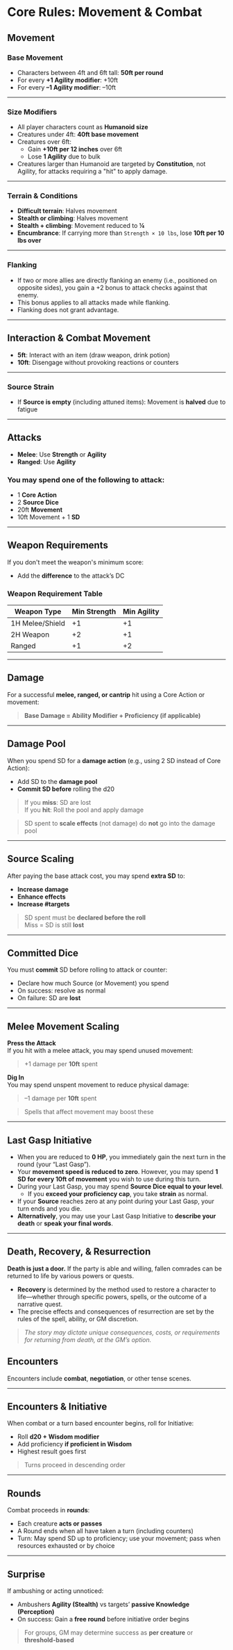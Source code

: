 # Core Rules: Movement & Combat

## Movement

### Base Movement

- Characters between 4ft and 6ft tall: **50ft per round**
- For every **+1 Agility modifier**: +10ft
- For every **–1 Agility modifier**: –10ft

---

### Size Modifiers

- All player characters count as **Humanoid size**
- Creatures under 4ft: **40ft base movement**
- Creatures over 6ft:
  - Gain **+10ft per 12 inches** over 6ft
  - Lose **1 Agility** due to bulk
- Creatures larger than Humanoid are targeted by **Constitution**, not Agility, for attacks requiring a "hit" to apply damage.

---

### Terrain & Conditions

- **Difficult terrain**: Halves movement
- **Stealth or climbing**: Halves movement
- **Stealth + climbing**: Movement reduced to **¼**
- **Encumbrance**: If carrying more than `Strength × 10 lbs`, lose **10ft per 10 lbs over**

---

### Flanking

- If two or more allies are directly flanking an enemy (i.e., positioned on opposite sides), you gain a +2 bonus to attack checks against that enemy.
- This bonus applies to all attacks made while flanking.
- Flanking does not grant advantage.

---

## Interaction & Combat Movement

- **5ft**: Interact with an item (draw weapon, drink potion)
- **10ft**: Disengage without provoking reactions or counters

---

### Source Strain

- If **Source is empty** (including attuned items): Movement is **halved** due to fatigue

---

## Attacks

- **Melee**: Use **Strength** or **Agility**
- **Ranged**: Use **Agility**

### You may spend one of the following to attack:

- 1 **Core Action**
- 2 **Source Dice**
- 20ft **Movement**
- 10ft Movement + 1 **SD**

---

## Weapon Requirements

If you don't meet the weapon's minimum score:
- Add the **difference** to the attack’s DC

### Weapon Requirement Table

| Weapon Type     | Min Strength | Min Agility |
|-----------------|--------------|-------------|
| 1H Melee/Shield | +1           | +1          |
| 2H Weapon       | +2           | +1          |
| Ranged          | +1           | +2          |

---

## Damage

For a successful **melee, ranged, or cantrip** hit using a Core Action or movement:

> **Base Damage = Ability Modifier + Proficiency (if applicable)**

---

## Damage Pool

When you spend SD for a **damage action** (e.g., using 2 SD instead of Core Action):

- Add SD to the **damage pool**
- **Commit SD before** rolling the d20

> If you **miss**: SD are lost  
> If you **hit**: Roll the pool and apply damage

> SD spent to **scale effects** (not damage) do **not** go into the damage pool

---

## Source Scaling

After paying the base attack cost, you may spend **extra SD** to:

- **Increase damage**
- **Enhance effects**
- **Increase #targets**

> SD spent must be **declared before the roll**  
> Miss = SD is still **lost**

---

## Committed Dice

You must **commit** SD before rolling to attack or counter:

- Declare how much Source (or Movement) you spend
- On success: resolve as normal
- On failure: SD are **lost**

---

## Melee Movement Scaling

**Press the Attack**  
If you hit with a melee attack, you may spend unused movement:  
> +1 damage per **10ft** spent

**Dig In**  
You may spend unspent movement to reduce physical damage:  
> –1 damage per **10ft** spent

> Spells that affect movement may boost these 

---

## Last Gasp Initiative

- When you are reduced to **0 HP**, you immediately gain the next turn in the round (your “Last Gasp”).
- Your **movement speed is reduced to zero**. However, you may spend **1 SD for every 10ft of movement** you wish to use during this turn.
- During your Last Gasp, you may spend **Source Dice equal to your level**.
    - If you **exceed your proficiency cap**, you take **strain** as normal.
- If your **Source** reaches zero at any point during your Last Gasp, your turn ends and you die.
- **Alternatively**, you may use your Last Gasp Initiative to **describe your death** or **speak your final words**.

---

## Death, Recovery, & Resurrection

**Death is just a door.** If the party is able and willing, fallen comrades can be returned to life by various powers or quests.

- **Recovery** is determined by the method used to restore a character to life—whether through specific powers, spells, or the outcome of a narrative quest.
- The precise effects and consequences of resurrection are set by the rules of the spell, ability, or GM discretion.

> *The story may dictate unique consequences, costs, or requirements for returning from death, at the GM’s option.*

## Encounters

Encounters include **combat**, **negotiation**, or other tense scenes.

---

## Encounters & Initiative

When combat or a turn based encounter begins, roll for Initiative:

- Roll **d20 + Wisdom modifier**
- Add proficiency **if proficient in Wisdom**
- Highest result goes first

> Turns proceed in descending order

---

## Rounds

Combat proceeds in **rounds**:

- Each creature **acts or passes**
- A Round ends when all have taken a turn (including counters)
- Turn: May spend SD up to proficiency; use your movement; pass when resources exhausted or by choice

---

## Surprise

If ambushing or acting unnoticed:

- Ambushers **Agility (Stealth)** vs targets’ **passive Knowledge (Perception)**
- On success: Gain a **free round** before initiative order begins

> For groups, GM may determine success as **per creature** or **threshold-based**
